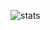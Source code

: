 ![stats](https://github-readme-stats.vercel.app/api?username=greekbookhero&show_icons=true&theme=radical)
